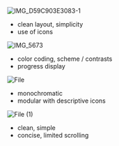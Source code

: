 ![IMG_D59C903E3083-1](https://user-images.githubusercontent.com/64617435/101286394-837cea80-37a7-11eb-849d-9ec7907c1698.jpeg)
- clean layout, simplicity
- use of icons

![IMG_5673](https://user-images.githubusercontent.com/64617435/101286402-8e377f80-37a7-11eb-8938-9b88390ade56.PNG)
- color coding, scheme / contrasts
- progress display

![File](https://user-images.githubusercontent.com/64617223/101286793-cfc92a00-37a9-11eb-8987-0a07ca81a326.jpg)
- monochromatic
- modular with descriptive icons

![File (1)](https://user-images.githubusercontent.com/64617223/101286800-d657a180-37a9-11eb-8edc-80fd00c342e0.jpg)
- clean, simple
- concise, limited scrolling
